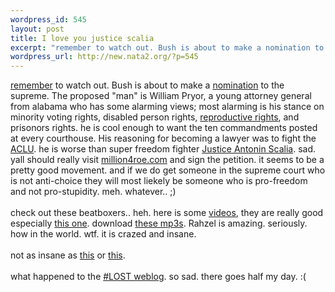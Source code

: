 ```yaml
--- 
wordpress_id: 545
layout: post
title: I love you justice scalia
excerpt: "remember to watch out. Bush is about to make a nomination to the supreme. The proposed \"man\" is William Pryor, a young attorney general from alabama who has some alarming views; most alarming is his stance on minority voting rights, disabled person rights, "
wordpress_url: http://new.nata2.org/?p=545
---
```

<a href="http://www.democrats.org/scotus/bushenstein.html">remember</a> to watch out. Bush is about to make a <a href="http://www.democrats.org/scotus/pryor.html">nomination</a> to the supreme. The proposed "man" is William Pryor, a young attorney general from alabama who has some alarming views; most alarming is his stance on minority voting rights, disabled person rights, <a href="http://www.million4roe.com">reproductive rights</a>, and prisonors rights. he is cool enough to want the ten commandments posted at every courthouse. His reasoning for becoming a lawyer was to fight the <a href="http://www.aclu.org">ACLU</a>. he is worse than super freedom fighter <a href="http://www.kuro5hin.org/story/2003/3/21/35911/1828">Justice Antonin Scalia</a>. sad. yall should really visit <a href="http://www.million4roe.com">million4roe.com</a> and sign the petition. it seems to be a pretty good movement. and if we do get someone in the supreme court who is not anti-choice they will most liekely be someone who is pro-freedom and not pro-stupidity. meh. whatever.. ;)<br/><br/>check out these beatboxers.. heh. here is some <a href="http://www.humanbeatbox.com/videos/index.shtml">videos</a>, they are really good especially <a href="http://www.columbia.edu/cu/elementary/front.htm">this one</a>. download <a href="http://www.humanbeatbox.com/audio/index.shtml">these mp3s</a>. Rahzel is amazing. seriously. how in the world. wtf. it is crazed and insane.<br/><br/>not as insane as <a href="http://www.christianitytoday.com/ct/2003/124/21.0.html">this</a> or <a href="http://www.democratandchronicle.com/news/0619story3_news.shtml">this</a>.<br/><br/>what happened to the <a href="http://weblog.fuck.org">#LOST weblog</a>. so sad. there goes half my day. :(
